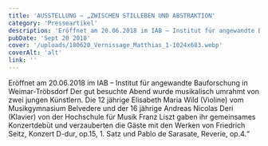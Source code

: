 ```yaml
---
title: 'AUSSTELLUNG – „ZWISCHEN STILLEBEN UND ABSTRAKTION'
category: 'Presseartikel'
description: 'Eröffnet am 20.06.2018 im IAB – Institut für angewandte Bauforschung in Weimar-Tröbsdorf Der gut besuchte Abend wurde musikalisch umrahmt von zwei jungen Künstlern. Die 12 jährige Elisabeth Maria Wild (Violine) vom Musikgymnasium Belvedere und der 16 jährige Andreas Nicolas Deri (Klavier) von der Hochschule für Musik Franz Liszt gaben ihr gemeinsames Konzertdebüt und verzauberten die Gäste mit den Werken von Friedrich Seitz, Konzert D-dur, op.15, 1. Satz und Pablo de Sarasate, Reverie, op.4.“'
pubDate: 'Sept 20 2018'
cover: '/uploads/180620_Vernissage_Matthias_1-1024x683.webp'
coverAlt: 'alt'
link: ''
---
```


Eröffnet am 20.06.2018 im IAB – Institut für angewandte Bauforschung in Weimar-Tröbsdorf Der gut besuchte Abend wurde musikalisch umrahmt von zwei jungen Künstlern. Die 12 jährige Elisabeth Maria Wild (Violine) vom Musikgymnasium Belvedere und der 16 jährige Andreas Nicolas Deri (Klavier) von der Hochschule für Musik Franz Liszt gaben ihr gemeinsames Konzertdebüt und verzauberten die Gäste mit den Werken von Friedrich Seitz, Konzert D-dur, op.15, 1. Satz und Pablo de Sarasate, Reverie, op.4.“

<!-- <div class="flex flex-wrap">
![Vernissage](../../assets/aktuelles/180620_Vernissage_Matthias_001-1024x683.webp)
![Vernissage](../../assets/aktuelles/180620_Vernissage_Matthias_005-1024x683.webp)
![Vernissage](../../assets/aktuelles/180620_Vernissage_Matthias_013-1024x683.webp)
</div> -->
